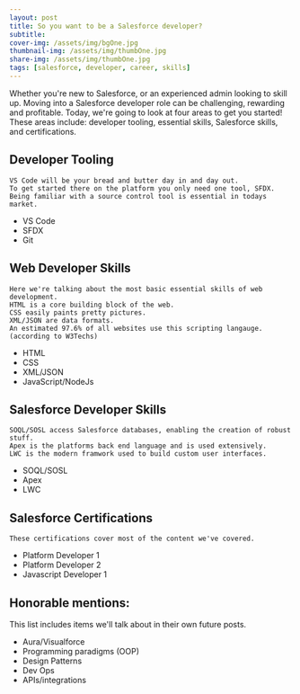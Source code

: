 ```yaml
---
layout: post
title: So you want to be a Salesforce developer?
subtitle:
cover-img: /assets/img/bgOne.jpg
thumbnail-img: /assets/img/thumbOne.jpg
share-img: /assets/img/thumbOne.jpg
tags: [salesforce, developer, career, skills]
---
```


Whether you're new to Salesforce, or an experienced admin looking to skill up. Moving into a Salesforce developer role can be challenging, rewarding and profitable. Today, we're going to look at four areas to get you started! These areas include: developer tooling, essential skills, Salesforce skills, and certifications.

## Developer Tooling

    VS Code will be your bread and butter day in and day out.
    To get started there on the platform you only need one tool, SFDX.
    Being familiar with a source control tool is essential in todays market.

<ul>
  <li>VS Code</li>
  <li>SFDX</li>
  <li>Git</li>
</ul>

## Web Developer Skills

    Here we're talking about the most basic essential skills of web development.
    HTML is a core building block of the web.
    CSS easily paints pretty pictures.
    XML/JSON are data formats.
    An estimated 97.6% of all websites use this scripting langauge. (according to W3Techs)

<ul>
  <li>HTML</li>
  <li>CSS</li>
  <li>XML/JSON</li>
  <li>JavaScript/NodeJs</li>
</ul>

## Salesforce Developer Skills

    SOQL/SOSL access Salesforce databases, enabling the creation of robust stuff.
    Apex is the platforms back end language and is used extensively.
    LWC is the modern framwork used to build custom user interfaces.

<ul>
  <li>SOQL/SOSL</li>
  <li>Apex</li>
  <li>LWC</li>
</ul>

## Salesforce Certifications

    These certifications cover most of the content we've covered.

<ul>
  <li>Platform Developer 1</li>
  <li>Platform Developer 2</li>
  <li>Javascript Developer 1</li>
</ul>

## Honorable mentions:

This list includes items we'll talk about in their own future posts.

<ul>
  <li>Aura/Visualforce</li>
  <li>Programming paradigms (OOP)</li>
  <li>Design Patterns</li>
  <li>Dev Ops</li>
  <li>APIs/integrations</li>
</ul>
